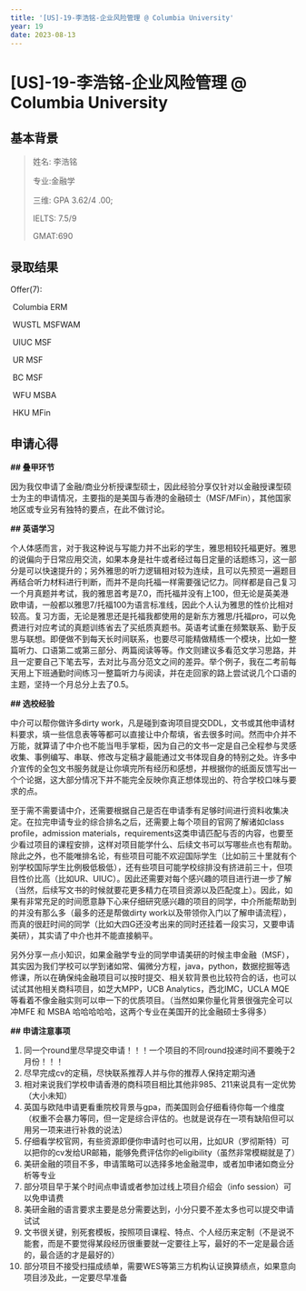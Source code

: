 ```yaml
---
title: '[US]-19-李浩铭-企业风险管理 @ Columbia University'
year: 19
date: 2023-08-13
---
```


# [US]-19-李浩铭-企业风险管理 @ Columbia University

## 基本背景

> 姓名: 李浩铭
>
> 专业:金融学
>
> 三维: GPA 3.62/4 .00;
>
> IELTS: 7.5/9
>
> GMAT:690

## 录取结果

Offer(7):

​	Columbia ERM

​	WUSTL MSFWAM

​	UIUC MSF

​	UR MSF

​	BC MSF

​	WFU MSBA

​	HKU MFin

## 申请心得

**\## 叠甲环节**

因为我仅申请了金融/商业分析授课型硕士，因此经验分享仅针对以金融授课型硕士为主的申请情况，主要指的是美国与香港的金融硕士（MSF/MFin），其他国家地区或专业另有独特的要点，在此不做讨论。

**\## 英语学习**

个人体感而言，对于我这种说与写能力并不出彩的学生，雅思相较托福更好。雅思的说偏向于日常应用交流，如果本身是社牛或者经过每日定量的话题练习，这一部分是可以快速提升的；另外雅思的听力逻辑相对较为连续，且可以先预览一遍题目再结合听力材料进行判断，而并不是向托福一样需要强记忆力。同样都是自己复习一个月真题并考试，我的雅思首考是7.0，而托福并没有上100，但无论是英美港欧申请，一般都以雅思7/托福100为语言标准线，因此个人认为雅思的性价比相对较高。复习方面，无论是雅思还是托福我都使用的是新东方雅思/托福pro，可以免费进行对应考试的真题训练省去了买纸质真题书。英语考试重在频繁联系、勤于反思与联想。即便做不到每天长时间联系，也要尽可能精做精练一个模块，比如一整篇听力、口语第二或第三部分、两篇阅读等等。作文则建议多看范文学习思路，并且一定要自己下笔去写，去对比与高分范文之间的差异。举个例子，我在二考前每天用上下班通勤时间练习一整篇听力与阅读，并在走回家的路上尝试说几个口语的主题，坚持一个月总分上去了0.5。

**\## 选校经验**

中介可以帮你做许多dirty work，凡是碰到查询项目提交DDL，文书或其他申请材料要求，填一些信息表等等都可以直接让中介帮填，省去很多时间。然而中介并不万能，就算请了中介也不能当甩手掌柜，因为自己的文书一定是自己全程参与灵感收集、事例编写、串联、修改与定稿才最能通过文书体现自身的特别之处。许多中介宣传的全包文书服务就是让你填完所有经历和感想，并根据你的纸面反馈写出一个个论据，这大部分情况下并不能完全反映你真正想体现出的、符合学校口味与要求的点。

至于需不需要请中介，还需要根据自己是否在申请季有足够时间进行资料收集决定。在拉完申请专业的综合排名之后，还需要上每个项目的官网了解诸如class profile，admission materials，requirements这类申请匹配与否的内容，也要至少看过项目的课程安排，这样对项目能学什么、后续文书可以写哪些点也有帮助。除此之外，也不能唯排名论，有些项目可能不欢迎国际学生（比如前三十里就有个别学校国际学生比例极低极低），还有些项目可能学校综排没有挤进前三十，但项目性价比高（比如UR、UIUC）。因此还需要对每个感兴趣的项目进行进一步了解（当然，后续写文书的时候就要花更多精力在项目资源以及匹配度上）。因此，如果有非常充足的时间愿意静下心来仔细研究感兴趣的项目的同学，中介所能帮助到的并没有那么多（最多的还是帮做dirty work以及带领你入门以了解申请流程），而真的很赶时间的同学（比如大四G还没考出来的同时还挂着一段实习，又要申请美研），其实请了中介也并不能直接躺平。

 

另外分享一点小知识，如果金融学专业的同学申请美研的时候主申金融（MSF），其实因为我们学校可以学到诸如常、偏微分方程，java，python，数据挖掘等选修课，所以在确保纯金融项目可以按时提交、相关软背景也比较符合的话，也可以试试其他相关商科项目，如芝大MPP，UCB Analytics，西北IMC，UCLA MQE等看着不像金融实则可以申一下的优质项目。（当然如果你量化背景很强完全可以冲MFE 和 MSBA 哈哈哈哈哈，这两个专业在美国开的比金融硕士多得多）

 

**\## 申请注意事项**

1. 同一个round里尽早提交申请！！！一个项目的不同round投递时间不要晚于2月份！！！
2. 尽早完成cv的定稿，尽快联系推荐人并与你的推荐人保持定期沟通
3. 相对来说我们学校申请香港的商科项目相比其他非985、211来说具有一定优势（大小未知）
4. 英国与欧陆申请更看重院校背景与gpa，而美国则会仔细看待你每一个维度（权重不会暴力等同，但一定是综合评估的。也就是说存在一项有缺陷但可以用另一项来进行补救的说法）
5. 仔细看学校官网，有些资源即便你申请时也可以用，比如UR（罗彻斯特）可以把你的cv发给UR邮箱，能够免费评估你的eligibility（虽然非常模糊就是了）
6. 美研金融的项目不多，申请策略可以选择多地金融混申，或者加申诸如商业分析等专业
7. 部分项目早于某个时间点申请或者参加过线上项目介绍会（info session）可以免申请费
8. 美研金融的语言要求主要是总分需要达到，小分只要不差太多也可以提交申请试试
9. 文书很关键，别死套模板，按照项目课程、特点、个人经历来定制（不是说不能套，而是不要觉得某段经历很重要就一定要往上写，最好的不一定是最合适的，最合适的才是最好的）
10. 部分项目不接受扫描成绩单，需要WES等第三方机构认证换算绩点，如果意向项目涉及此，一定要尽早准备